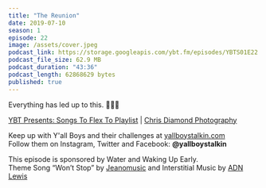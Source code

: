 ```yaml
---
title: "The Reunion"
date: 2019-07-10
season: 1
episode: 22
image: /assets/cover.jpeg
podcast_link: https://storage.googleapis.com/ybt.fm/episodes/YBTS01E22.mp3
podcast_file_size: 62.9 MB
podcast_duration: "43:36"
podcast_length: 62868629 bytes
published: true
---
```


Everything has led up to this. 🎉🎉🎉

[YBT Presents: Songs To Flex To Playlist](https://open.spotify.com/playlist/26LW5GeaehbCI4IYQFaahC?si=Bbmg3sVzRQ2j3khavSde0w) | [Chris Diamond Photography](https://www.chrisdiamondphoto.com/)

Keep up with Y'all Boys and their challenges at [yallboystalkin.com](https://yallboystalkin.com)
<br>Follow them on Instagram, Twitter and Facebook: **@yallboystalkin**

This episode is sponsored by Water and Waking Up Early.
<br>Theme Song “Won’t Stop” by [Jeanomusic](https://www.jeanomusic.com/) and Interstitial Music by [ADN Lewis](https://www.adnlewis.com/)
